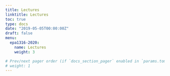 ```yaml
---
title: Lectures
linktitle: Lectures
toc: true
type: docs
date: "2019-05-05T00:00:00Z"
draft: false
menu:
  epa1316-2020:
    name: Lectures
    weight: 3

# Prev/next pager order (if `docs_section_pager` enabled in `params.toml`)
# weight: 1
---
```

